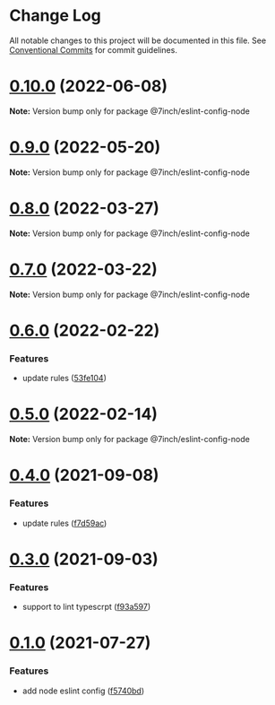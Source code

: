 # Change Log

All notable changes to this project will be documented in this file.
See [Conventional Commits](https://conventionalcommits.org) for commit guidelines.

# [0.10.0](https://github.com/lwy1010/eslint-config/compare/v0.9.0...v0.10.0) (2022-06-08)

**Note:** Version bump only for package @7inch/eslint-config-node





# [0.9.0](https://github.com/lwy1010/eslint-config/compare/v0.8.0...v0.9.0) (2022-05-20)

**Note:** Version bump only for package @7inch/eslint-config-node





# [0.8.0](https://github.com/lwy1010/eslint-config/compare/v0.7.0...v0.8.0) (2022-03-27)

**Note:** Version bump only for package @7inch/eslint-config-node





# [0.7.0](https://github.com/lwy1010/eslint-config/compare/v0.6.0...v0.7.0) (2022-03-22)

**Note:** Version bump only for package @7inch/eslint-config-node





# [0.6.0](https://github.com/lwy1010/eslint-config/compare/v0.5.0...v0.6.0) (2022-02-22)


### Features

* update rules ([53fe104](https://github.com/lwy1010/eslint-config/commit/53fe104b52912a78f33a07bc55258fbce65305f4))





# [0.5.0](https://github.com/lwy1010/eslint-config/compare/v0.4.0...v0.5.0) (2022-02-14)

**Note:** Version bump only for package @7inch/eslint-config-node





# [0.4.0](https://github.com/lwy1010/eslint-config/compare/v0.3.0...v0.4.0) (2021-09-08)


### Features

* update rules ([f7d59ac](https://github.com/lwy1010/eslint-config/commit/f7d59acb82d9f8562b0d4ec84905ac680dcb89b2))





# [0.3.0](https://github.com/lwy1010/eslint-config/compare/v0.1.0...v0.3.0) (2021-09-03)


### Features

* support to lint typescrpt ([f93a597](https://github.com/lwy1010/eslint-config/commit/f93a597126ff7e6561fb4fd5a5645dbcc3d26a1b))





# [0.1.0](https://github.com/7inch/eslint-config/compare/v0.0.2...v0.1.0) (2021-07-27)


### Features

* add node eslint config ([f5740bd](https://github.com/7inch/eslint-config/commit/f5740bd1023b7ac325ed394126e666f3e4ee96a0))
